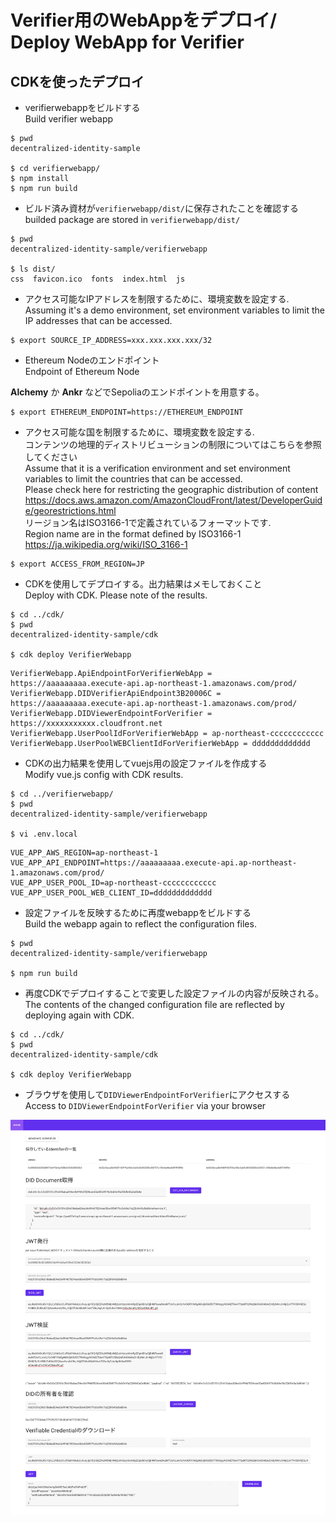 Verifier用のWebAppをデプロイ/ Deploy WebApp for Verifier
===

## CDKを使ったデプロイ

- verifierwebappをビルドする  
Build verifier webapp

```
$ pwd
decentralized-identity-sample

$ cd verifierwebapp/
$ npm install
$ npm run build
```
- ビルド済み資材が`verifierwebapp/dist/`に保存されたことを確認する  
builded package are stored in `verifierwebapp/dist/`  
```
$ pwd
decentralized-identity-sample/verifierwebapp

$ ls dist/
css  favicon.ico  fonts  index.html  js
```

- アクセス可能なIPアドレスを制限するために、環境変数を設定する.  
Assuming it's a demo environment, set environment variables to limit the IP addresses that can be accessed.
```
$ export SOURCE_IP_ADDRESS=xxx.xxx.xxx.xxx/32
```

- Ethereum Nodeのエンドポイント  
Endpoint of Ethereum Node  

**Alchemy** か **Ankr** などでSepoliaのエンドポイントを用意する。

```
$ export ETHEREUM_ENDPOINT=https://ETHEREUM_ENDPOINT
```

- アクセス可能な国を制限するために、環境変数を設定する.  
コンテンツの地理的ディストリビューションの制限についてはこちらを参照してください  
Assume that it is a verification environment and set environment variables to limit the countries that can be accessed.  
Please check here for restricting the geographic distribution of content  
https://docs.aws.amazon.com/AmazonCloudFront/latest/DeveloperGuide/georestrictions.html  
リージョン名はISO3166-1で定義されているフォーマットです.  
Region name are in the format defined by ISO3166-1
https://ja.wikipedia.org/wiki/ISO_3166-1

```
$ export ACCESS_FROM_REGION=JP
```

- CDKを使用してデプロイする。出力結果はメモしておくこと  
Deploy with CDK. Please note of the results.
```
$ cd ../cdk/
$ pwd
decentralized-identity-sample/cdk

$ cdk deploy VerifierWebapp
```
```
VerifierWebapp.ApiEndpointForVerifierWebApp = https://aaaaaaaaa.execute-api.ap-northeast-1.amazonaws.com/prod/
VerifierWebapp.DIDVerifierApiEndpoint3B20006C = https://aaaaaaaaa.execute-api.ap-northeast-1.amazonaws.com/prod/
VerifierWebapp.DIDViewerEndpointForVerifier = https://xxxxxxxxxxx.cloudfront.net
VerifierWebapp.UserPoolIdForVerifierWebApp = ap-northeast-cccccccccccc
VerifierWebapp.UserPoolWEBClientIdForVerifierWebApp = ddddddddddddd
```

- CDKの出力結果を使用してvuejs用の設定ファイルを作成する  
Modify vue.js config with CDK results.
```
$ cd ../verifierwebapp/
$ pwd
decentralized-identity-sample/verifierwebapp

$ vi .env.local
```
```
VUE_APP_AWS_REGION=ap-northeast-1
VUE_APP_API_ENDPOINT=https://aaaaaaaaa.execute-api.ap-northeast-1.amazonaws.com/prod/
VUE_APP_USER_POOL_ID=ap-northeast-cccccccccccc
VUE_APP_USER_POOL_WEB_CLIENT_ID=ddddddddddddd
```

- 設定ファイルを反映するために再度webappをビルドする  
Build the webapp again to reflect the configuration files.  
```
$ pwd
decentralized-identity-sample/verifierwebapp

$ npm run build
```

- 再度CDKでデプロイすることで変更した設定ファイルの内容が反映される。  
The contents of the changed configuration file are reflected by deploying again with CDK.
```
$ cd ../cdk/
$ pwd
decentralized-identity-sample/cdk

$ cdk deploy VerifierWebapp
```

- ブラウザを使用して`DIDViewerEndpointForVerifier`にアクセスする  
Access to `DIDViewerEndpointForVerifier` via your browser

![](../images/verifier_webapp.png)

